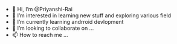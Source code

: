 - 👋 Hi, I’m @Priyanshi-Rai
- 👀 I’m interested in learning new stuff and exploring various field
- 🌱 I’m currently learning andrroid devlopment
- 💞️ I’m looking to collaborate on ...
- 📫 How to reach me ...

<!---
Priyanshi-Rai/Priyanshi-Rai is a ✨ special ✨ repository because its `README.md` (this file) appears on your GitHub profile.
You can click the Preview link to take a look at your changes.
--->
